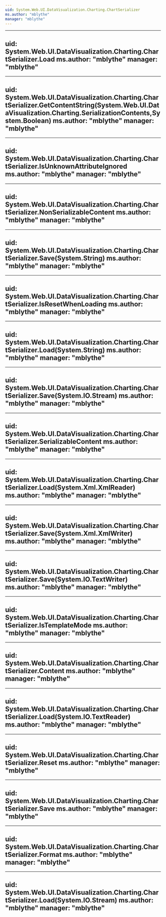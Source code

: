 ```yaml
---
uid: System.Web.UI.DataVisualization.Charting.ChartSerializer
ms.author: "mblythe"
manager: "mblythe"
---
```


---
uid: System.Web.UI.DataVisualization.Charting.ChartSerializer.Load
ms.author: "mblythe"
manager: "mblythe"
---

---
uid: System.Web.UI.DataVisualization.Charting.ChartSerializer.GetContentString(System.Web.UI.DataVisualization.Charting.SerializationContents,System.Boolean)
ms.author: "mblythe"
manager: "mblythe"
---

---
uid: System.Web.UI.DataVisualization.Charting.ChartSerializer.IsUnknownAttributeIgnored
ms.author: "mblythe"
manager: "mblythe"
---

---
uid: System.Web.UI.DataVisualization.Charting.ChartSerializer.NonSerializableContent
ms.author: "mblythe"
manager: "mblythe"
---

---
uid: System.Web.UI.DataVisualization.Charting.ChartSerializer.Save(System.String)
ms.author: "mblythe"
manager: "mblythe"
---

---
uid: System.Web.UI.DataVisualization.Charting.ChartSerializer.IsResetWhenLoading
ms.author: "mblythe"
manager: "mblythe"
---

---
uid: System.Web.UI.DataVisualization.Charting.ChartSerializer.Load(System.String)
ms.author: "mblythe"
manager: "mblythe"
---

---
uid: System.Web.UI.DataVisualization.Charting.ChartSerializer.Save(System.IO.Stream)
ms.author: "mblythe"
manager: "mblythe"
---

---
uid: System.Web.UI.DataVisualization.Charting.ChartSerializer.SerializableContent
ms.author: "mblythe"
manager: "mblythe"
---

---
uid: System.Web.UI.DataVisualization.Charting.ChartSerializer.Load(System.Xml.XmlReader)
ms.author: "mblythe"
manager: "mblythe"
---

---
uid: System.Web.UI.DataVisualization.Charting.ChartSerializer.Save(System.Xml.XmlWriter)
ms.author: "mblythe"
manager: "mblythe"
---

---
uid: System.Web.UI.DataVisualization.Charting.ChartSerializer.Save(System.IO.TextWriter)
ms.author: "mblythe"
manager: "mblythe"
---

---
uid: System.Web.UI.DataVisualization.Charting.ChartSerializer.IsTemplateMode
ms.author: "mblythe"
manager: "mblythe"
---

---
uid: System.Web.UI.DataVisualization.Charting.ChartSerializer.Content
ms.author: "mblythe"
manager: "mblythe"
---

---
uid: System.Web.UI.DataVisualization.Charting.ChartSerializer.Load(System.IO.TextReader)
ms.author: "mblythe"
manager: "mblythe"
---

---
uid: System.Web.UI.DataVisualization.Charting.ChartSerializer.Reset
ms.author: "mblythe"
manager: "mblythe"
---

---
uid: System.Web.UI.DataVisualization.Charting.ChartSerializer.Save
ms.author: "mblythe"
manager: "mblythe"
---

---
uid: System.Web.UI.DataVisualization.Charting.ChartSerializer.Format
ms.author: "mblythe"
manager: "mblythe"
---

---
uid: System.Web.UI.DataVisualization.Charting.ChartSerializer.Load(System.IO.Stream)
ms.author: "mblythe"
manager: "mblythe"
---
